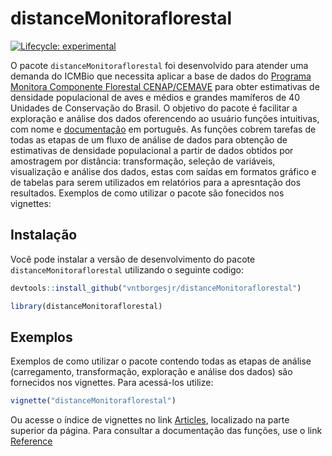 
# distanceMonitoraflorestal

<!-- badges: start -->
[![Lifecycle: experimental](https://img.shields.io/badge/lifecycle-experimental-orange.svg)](https://lifecycle.r-lib.org/articles/stages.html#experimental)
<!-- badges: end -->

O pacote `distanceMonitoraflorestal` foi desenvolvido para atender uma demanda do ICMBio que necessita aplicar a base de dados do [Programa Monitora Componente Florestal CENAP/CEMAVE](https://www.gov.br/icmbio/pt-br/assuntos/monitoramento) para obter estimativas de densidade populacional de aves e médios e grandes mamíferos de 40 Unidades de Conservação do Brasil. O objetivo do pacote é facilitar a exploração e análise dos dados oferencendo ao usuário funções intuitivas, com nome e [documentação](https://vntborgesjr.github.io/distanceMonitoraflorestal/index.html) em português. As funções cobrem tarefas de todas as etapas de um fluxo de análise de dados para obtenção de estimativas de densidade populacional a partir de dados obtidos por amostragem por distância: transformação, seleção de variáveis, visualização e análise dos dados, estas com saídas em formatos gráfico e de tabelas para serem utilizados em relatórios para a apresntação dos resultados. Exemplos de como utilizar o pacote são fonecidos nos vignettes:

## Instalação

Você pode instalar a versão de desenvolvimento do pacote `distanceMonitoraflorestal` utilizando o seguinte codigo:

``` r
devtools::install_github("vntborgesjr/distanceMonitoraflorestal")

library(distanceMonitoraflorestal)
```

## Exemplos

Exemplos de como utilizar o pacote contendo todas as etapas de análise (carregamento, transformação, exploração e análise dos dados) são fornecidos nos vignettes. Para acessá-los utilize:

``` r
vignette("distanceMonitoraflorestal")
```

Ou acesse o índice de vignettes no link [Articles](file:///home/vitor/Documentos/R-projects/piper3d/wwf/distanceMonitoraflorestal/docs/articles/distanceMonitoraflorestal.html), localizado na parte superior da página. Para consultar a documentação das funções, use o link [Reference](file:///home/vitor/Documentos/R-projects/piper3d/wwf/distanceMonitoraflorestal/docs/reference/index.html)
